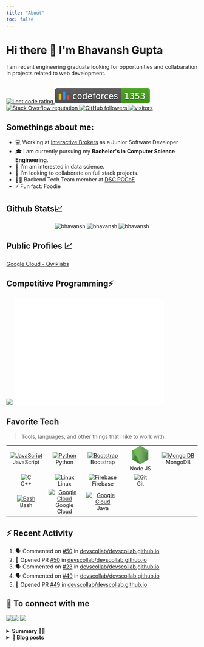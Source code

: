 ```yaml
---
title: "About"
toc: false
---
```


# Hi there 👋 I'm Bhavansh Gupta

I am recent engineering graduate looking for opportunities and collabaration in projects related to web development.
<br/>
<br/>
<p align="left">
  <a href="https://leetcode.com/bhavansh_11/">
    <img src="https://cp-logo.vercel.app/leetcode/bhavansh_11/" alt="Leet code rating" />
  </a>
  <a href="https://codeforces.com/profile/bhavansh_11">
    <img src="https://raw.githubusercontent.com/bhavansh/cf-stats/main/output/rating.svg" alt="Codeforces rating" />
  </a>
  <a href="https://stackoverflow.com/users/13806440/bhavansh-gupta">
    <img alt="Stack Overflow reputation" src="https://img.shields.io/stackexchange/stackoverflow/r/13806440?color=orange&label=reputation&logo=stackoverflow">
  </a>
  <a href="https://github.com/bhavansh?tab=followers">
    <img alt="GitHub followers" src="https://img.shields.io/github/followers/bhavansh?color=green&logo=github">
  </a>
  <a href="https://github.com/bhavansh/">
    <img src="https://komarev.com/ghpvc/?username=bhavansh" alt="visitors" />
  </a>

</p>

## Somethings about me:

-   💻 Working at <a href="https://www.interactivebrokers.com/en/home.php">Interactive Brokers</a> as a Junior Software Developer
-   🎓 I am currently pursuing my **Bachelor's in Computer Science Engineering**.
-   🌱 I’m am interested in data science.
-   🤝 I’m looking to collaborate on full stack projects.
-   🦸‍♂️ Backend Tech Team member at [DSC PCCoE](https://github.com/dscpccoe)
-   ⚡ Fun fact: Foodie

## Github Stats📈

<p align="center">
<img width="30%" src="https://github-readme-stats.vercel.app/api?username=bhavansh&show_icons=true&theme=dark&locale=en&hide_border=true" alt="bhavansh" />
<img width="32%" src="https://github-readme-streak-stats.herokuapp.com/?user=bhavansh&theme=highcontrast&hide_border=true" alt="bhavansh" />
<img width="23%" src="https://github-readme-stats.vercel.app/api/top-langs?username=bhavansh&show_icons=true&theme=dark&locale=en&layout=compact&hide_border=true" alt="bhavansh" /> 
</p>

## Public Profiles 📈
[Google Cloud - Qwiklabs](https://www.cloudskillsboost.google/public_profiles/4f0e7579-d84b-45f3-9852-8b4263f9cfbf)

## Competitive Programming⚡
<p float="left">
<img height="273em" src="https://leetcard.jacoblin.cool/bhavansh_11?theme=light&font=Karma&ext=contest" />
<img height="280em" src="https://raw.githubusercontent.com/bhavansh/cf-stats/main/output/light_card.svg" />
</p>

<h2 align="left" id="bhavansh">Favorite Tech</h2>

> Tools, languages, and other things that I like to work with.

<table align="center">
  <tr>
    <td align="center" width="96">
      <a href="#bhavansh">
        <img src="https://upload.wikimedia.org/wikipedia/commons/thumb/9/99/Unofficial_JavaScript_logo_2.svg/1024px-Unofficial_JavaScript_logo_2.svg.png" width="48" height="48" alt="JavaScript" />
      </a>
      <br>JavaScript
    </td>
    <td align="center" width="96">
      <a href="#bhavansh">
        <img src="https://upload.wikimedia.org/wikipedia/commons/thumb/c/c3/Python-logo-notext.svg/1200px-Python-logo-notext.svg.png" width="48" height="48" alt="Python" />
      </a>
      <br>Python
    </td>
    <!-- <td align="center" width="96">
      <a href="#bhavansh">
        <img src="https://cdn.worldvectorlogo.com/logos/django.svg" width="48" height="48" alt="Django" />
      </a>
      <br>Django
    </td>
    <td align="center" width="96">
      <a href="#bhavansh">
        <img src="https://i.ibb.co/jDGr3z0/azure-removebg-preview.png" width="48" height="48" alt="Azure" />
      </a>
      <br>Azure
    </td>
    <td align="center" width="96">
      <a href="#bhavansh">
        <img src="https://upload.wikimedia.org/wikipedia/commons/thumb/4/4c/Typescript_logo_2020.svg/1200px-Typescript_logo_2020.svg.png" width="48" height="48" alt="TypeScript" />
      </a>
      <br>TypeScript
    </td>
    <td align="center" width="96">
      <a href="#bhavansh">
        <img src="https://brandlogos.net/wp-content/uploads/2020/09/react-logo.png" width="48" height="48" alt="React" />
      </a>
      <br>React JS
    </td> -->
    <td align="center" width="96">
      <a href="#bhavansh">
        <img src="https://cdn.worldvectorlogo.com/logos/bootstrap-4.svg" width="48" height="48" alt="Bootstrap" />
      </a>
      <br>Bootstrap
    </td>
    <td align="center" width="96">
      <a href="#bhavansh">
        <img src="https://raw.githubusercontent.com/github/explore/80688e429a7d4ef2fca1e82350fe8e3517d3494d/topics/nodejs/nodejs.png" width="48" height="48" alt="Node JS" />
      </a>
      <br>Node JS
    </td>
     <td align="center" width="96"> 
      <a href="#bhavansh" >
        <img src="https://i.ibb.co/QXHcMvM/58481021cef1014c0b5e494b.png" width="48" height="48" alt="Mongo DB" />
      </a>
      <br>MongoDB
    </td>
  </tr>
  
  <tr>
    <td align="center" width="96"> 
      <a href="#bhavansh" >
        <img src="https://brandeps.com/logo-download/C/C++-logo-vector-01.svg" width="48" height="48" alt="C" />
      </a>
      <br>C++
    </td>
    <td align="center" width="96">
      <a href="#bhavansh" >
        <img src="https://camo.githubusercontent.com/d7574156c7a1844d3c2907bae0e76254cca759290c08e08a6ef2bd7543c8c0ca/68747470733a2f2f692e6962622e636f2f737331374b47302f63376238313133323437666563643833626439623565643562643366333464352d72656d6f766562672d707265766965772e706e67" width="48" height="48" alt="Linux" />
      </a>
      <br>Linux
    </td>
    <!-- <td align="center"  width="96">
      <a href="#bhavansh">
        <img src="https://static.cdnlogo.com/logos/g/42/gatsby.svg" width="48" height="48" alt="Gatsby" />
      </a>
      <br>Gatsby
    </td>
    <td align="center"  width="96">
      <a href="#bhavansh">
        <img src="https://upload.wikimedia.org/wikipedia/commons/thumb/9/91/Electron_Software_Framework_Logo.svg/1024px-Electron_Software_Framework_Logo.svg.png" width="48" height="48" alt="Electron" />
      </a>
      <br>Electron
    </td> -->
    <td align="center" width="96">
      <a href="#bhavansh">
        <img src="https://4.bp.blogspot.com/-rtNRVM3aIvI/XJX_U07Z-II/AAAAAAAAJXY/YpdOo490FTgdKOxM4qDG-2-EzcNFAWkKACK4BGAYYCw/s1600/logo%2Bfirebase%2Bicon.png" width="48" height="48" alt="Firebase" />
      </a>
      <br>Firebase
    </td>
    <!-- <td align="center"  width="96">
      <a href="#bhavansh">
        <img src="https://upload.wikimedia.org/wikipedia/commons/thumb/9/98/WordPress_blue_logo.svg/480px-WordPress_blue_logo.svg.png" width="48" height="48" alt="WordPress" />
      </a>
      <br>WordPress
    </td>
    <td align="center" width="96">
      <a href="#bhavansh" >
        <img src="https://upload.wikimedia.org/wikipedia/commons/thumb/1/17/GraphQL_Logo.svg/2048px-GraphQL_Logo.svg.png" width="48" height="48" alt="GraphQL" />
      </a>
      <br>GraphQL
    </td> -->
    <td align="center" width="96">
      <a href="#bhavansh" >
        <img src="https://upload.wikimedia.org/wikipedia/commons/thumb/3/3f/Git_icon.svg/1200px-Git_icon.svg.png" width="48" height="48" alt="Git" />
      </a>
      <br>Git
    </td>
    <!-- <td align="center" width="96">
      <a href="#bhavansh" >
        <img src="https://i.ibb.co/LzmYpDX/146-1466902-php-logo-png-transparent-php-logo-png-png-removebg-preview.png" width="48" height="48" alt="PHP" />
      </a>
      <br>PHP
    </td> -->
  </tr>
   <tr>
    <!-- <td align="center" width="96">
      <a href="#bhavansh">
        <img src="https://upload.wikimedia.org/wikipedia/commons/thumb/d/d5/Tailwind_CSS_Logo.svg/2048px-Tailwind_CSS_Logo.svg.png" width="48" height="48" alt="TailWind" />
      </a>
      <br>TailWind
    </td> -->
    <td align="center" width="96">
      <a href="#bhavansh">
        <img src="https://bashlogo.com/img/symbol/png/full_colored_dark.png" width="48" height="48" alt="Bash" />
      </a>
      <br>Bash
    </td>
    <!-- <td align="center" width="96">
      <a href="#bhavansh">
        <img src="https://upload.wikimedia.org/wikipedia/commons/3/33/Figma-logo.svg" width="45" height="45" alt="Figma" />
      </a>
      <br>Figma
    </td>
    <td align="center" width="96">
      <a href="#bhavansh">
        <img src="https://upload.wikimedia.org/wikipedia/commons/thumb/2/2d/Tensorflow_logo.svg/1200px-Tensorflow_logo.svg.png" width="48" height="48" alt="Tensorflow" />
      </a>
      <br>Tensorflow
    </td>
    <td align="center" width="96">
      <a href="#bhavansh">
        <img src="https://media.zeemly.com/zeemly/product/material-ui.png" width="48" height="48" alt="Material UI" />
      </a>
      <br>Material ui
    </td>
    <td align="center" width="96">
      <a href="#bhavansh">
        <img src="https://cdn.icon-icons.com/icons2/2107/PNG/512/file_type_solidity_icon_130156.png" width="48" height="48" alt="Solidity" />
      </a>
      <br>Solidity
    </td>
     <td align="center" width="96"> 
      <a href="#bhavansh" >
        <img src="https://cdn.worldvectorlogo.com/logos/redux.svg" width="48" height="48" alt="Redux" />
      </a>
      <br>Redux
    </td>
          <td align="center" width="96"> 
      <a href="#bhavansh" >
        <img src="https://raw.githubusercontent.com/samfromaway/samfromaway/master/.github/images/nextjs.png" width="48" height="48" alt="Next JS" />
      </a>
      <br>Next JS
    </td> -->
    <td align="center" width="96"> 
      <a href="#bhavansh" >
        <img src="https://brandeps.com/logo-download/G/Google-Cloud-logo-vector-01.svg" width="48" height="48" alt="Google Cloud" />
      </a>
      <br>Google Cloud
    </td>
        <td align="center" width="96"> 
      <a href="#bhavansh" >
        <img src="https://brandeps.com/logo-download/J/Java-logo-vector-01.svg" width="48" height="48" alt="Google Cloud" />
      </a>
      <br>Java
    </td>
  </tr>
    
</table>

## ⚡ Recent Activity

<!--START_SECTION:activity-->

1. 🗣 Commented on [#50](https://github.com/devscollab/devscollab.github.io/issues/50) in [devscollab/devscollab.github.io](https://github.com/devscollab/devscollab.github.io)
2. 💪 Opened PR [#50](https://github.com/devscollab/devscollab.github.io/pull/50) in [devscollab/devscollab.github.io](https://github.com/devscollab/devscollab.github.io)
3. 🗣 Commented on [#23](https://github.com/devscollab/devscollab.github.io/issues/23) in [devscollab/devscollab.github.io](https://github.com/devscollab/devscollab.github.io)
4. 🗣 Commented on [#49](https://github.com/devscollab/devscollab.github.io/issues/49) in [devscollab/devscollab.github.io](https://github.com/devscollab/devscollab.github.io)
5. 💪 Opened PR [#49](https://github.com/devscollab/devscollab.github.io/pull/49) in [devscollab/devscollab.github.io](https://github.com/devscollab/devscollab.github.io)
 <!--END_SECTION:activity-->

## 🤝 To connect with me

<p>

[<img src ="https://img.shields.io/badge/portfolio-%23.svg?&style=for-the-badge&logo=&logoColor=white%22">](https://bhavansh.github.io/)[<img src="https://img.shields.io/badge/medium-%2312100E.svg?&style=for-the-badge&logo=medium&logoColor=white" />](https://medium.com/@bhavanshmgupta) [<img src="https://img.shields.io/badge/linkedin-%230077B5.svg?&style=for-the-badge&logo=linkedin&logoColor=white" />](https://www.linkedin.com/in/bhavanshgupta/)

</p>

<details>
 <summary><b>Summary 👨‍💻</b></summary>
<br>
    
![Metrics](https://metrics.lecoq.io/bhavansh?template=classic&activity=1&followup=1&languages=1&lines=1&people=1&activity.limit=5&activity.days=14&activity.filter=all&activity.visibility=all&activity.timestamps=false&languages.colors=github&languages.threshold=0%25&people.limit=28&people.size=28&people.types=followers%2C%20following&people.identicons=false&people.shuffle=false&config.timezone=Asia%2FCalcutta&config.twemoji=true)
    
</details>

<details>
<summary>📖<b> Blog posts </b></summary>

<!-- BLOG-POST-LIST:START -->

-   [People and Economy Post Covid-19](https://medium.com/@bhavansh/people-and-economy-post-covid-19-1bf425be8317?source=rss-20d5606e644------2)
<!-- BLOG-POST-LIST:END -->

## </details>
